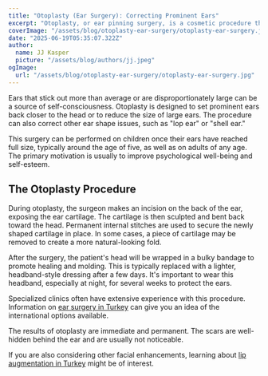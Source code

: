```yaml
---
title: "Otoplasty (Ear Surgery): Correcting Prominent Ears"
excerpt: "Otoplasty, or ear pinning surgery, is a cosmetic procedure that can significantly improve self-confidence by correcting prominent or misshapen ears. It's a common and safe procedure for both children and adults."
coverImage: "/assets/blog/otoplasty-ear-surgery/otoplasty-ear-surgery.jpg"
date: "2025-06-19T05:35:07.322Z"
author:
  name: JJ Kasper
  picture: "/assets/blog/authors/jj.jpeg"
ogImage:
  url: "/assets/blog/otoplasty-ear-surgery/otoplasty-ear-surgery.jpg"
---
```


Ears that stick out more than average or are disproportionately large can be a source of self-consciousness. Otoplasty is designed to set prominent ears back closer to the head or to reduce the size of large ears. The procedure can also correct other ear shape issues, such as "lop ear" or "shell ear."

This surgery can be performed on children once their ears have reached full size, typically around the age of five, as well as on adults of any age. The primary motivation is usually to improve psychological well-being and self-esteem.

## The Otoplasty Procedure

During otoplasty, the surgeon makes an incision on the back of the ear, exposing the ear cartilage. The cartilage is then sculpted and bent back toward the head. Permanent internal stitches are used to secure the newly shaped cartilage in place. In some cases, a piece of cartilage may be removed to create a more natural-looking fold.

After the surgery, the patient's head will be wrapped in a bulky bandage to promote healing and molding. This is typically replaced with a lighter, headband-style dressing after a few days. It's important to wear this headband, especially at night, for several weeks to protect the ears.

Specialized clinics often have extensive experience with this procedure. Information on [ear surgery in Turkey](https://o9medical.com/%D8%B9%D9%85%D9%84%D9%8A%D8%A9-%D8%AA%D8%AC%D9%85%D9%8A%D9%84-%D8%A7%D9%84%D8%A3%D8%B0%D9%86-%D9%81%D9%8A-%D8%AA%D8%B1%D9%83%D9%8A%D8%A7) can give you an idea of the international options available.

The results of otoplasty are immediate and permanent. The scars are well-hidden behind the ear and are usually not noticeable.

If you are also considering other facial enhancements, learning about [lip augmentation in Turkey](https://o9medical.com/%D8%AA%D8%AC%D9%85%D9%8A%D9%84-%D9%88%D8%AA%D9%83%D8%A8%D9%8A%D8%B1-%D8%A7%D9%84%D8%B4%D9%81%D8%A7%D9%87-%D9%81%D9%8A-%D8%AA%D8%B1%D9%83%D9%8A%D8%A7) might be of interest.
